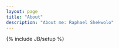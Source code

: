 ```yaml
---
layout: page
title: "About"
description: "About me: Raphael Shekwolo"
---
```

{% include JB/setup %}

